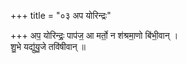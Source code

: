 +++
title = "०३ अप योरिन्द्रः"

+++
अप॒ योरिन्द्रः॒ पाप॑ज॒ आ मर्तो॒ न श॑श्रमा॒णो बि॑भी॒वान् ।  
शु॒भे यद्यु॑यु॒जे तवि॑षीवान् ॥
